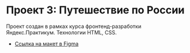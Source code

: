# Проект 3: Путешествие по России

Проект создан в рамках курса фронтенд-разработки Яндекс.Практикум.
Технологии HTML, CSS.

* [Ссылка на макет в Figma](https://www.figma.com/file/OyRWEjU6wBwRe1hapzQoLx/Sprint-3%3A-Russia-%2F-desktop-%2B-mobile?node-id=28503%3A0)

